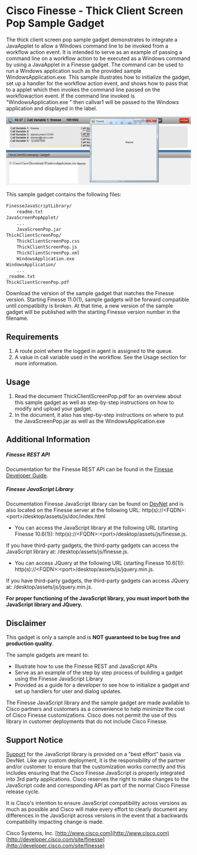 # Cisco Finesse - Thick Client Screen Pop Sample Gadget
The thick client screen pop sample gadget demonstrates to integrate a JavaApplet to allow a Windows command line to be invoked from a workflow action event. It is intended to serve as an example of passing a command line on a workflow action to be executed as a Windows command by using a JavaApplet in a Finesse gadget. The command can be used to run a Windows application such as the provided sample WindowsApplication.exe. This sample illustrates how to initialize the gadget, set up a handler for the workflow action event, and shows how to pass that to a applet which then invokes the command line passed on the workflowaction event. If the command line invoked is "WindowsApplication.exe <callvar1>" then callvar1 will be passed to the Windows application and displayed in the label.

![Sample Gadget Screenshot](Screenshot.png)

This sample gadget contains the following files:

	FinesseJavaScriptLibrary/
		readme.txt
    JavaScreenPopApplet/
    	...
        JavaScreenPop.jar
    ThickClientScreenPop/
    	ThickClientScreenPop.css
        ThickClientScreenPop.js
        ThickClientScreenPop.xml
        WindowsApplication.exe
    WindowsApplication/
    	...
	_readme.txt
	ThickClientScreenPop.pdf

Download the version of the sample gadget that matches the Finesse version. Starting Finesse 11.0(1), sample gadgets will be forward compatible until compatibilty is broken. At that time, a new version of the sample gadget will be published with the starting Finesse version number in the filename.

## Requirements
1. A route point where the logged in agent is assigned to the queue.
2. A value in call variable used in the workflow. See the Usage section for more information.

## Usage
1. Read the document ThickClientScreenPop.pdf for an overview about this sample gadget as well as step-by-step instructions on how to modify and upload your gadget.
2. In the document, it also has step-by-step instructions on where to put the JavaScreenPop.jar as well as the WindowsApplication.exe

## Additional Information
##### Finesse REST API
Documentation for the Finesse REST API can be found in the [Finesse Developer Guide](http://developer.cisco.com/site/finesse/docs/guides/rest-api-dev-guide).

##### Finesse JavaScript Library
Documentation Finesse JavaScript library can be found on [DevNet](http://developer.cisco.com/site/finesse/docs/guides/javascript-library) and is also located on the Finesse server at the following URL: http(s)://&lt;FQDN&gt;:&lt;port&gt;/desktop/assets/js/doc/index.html

- You can access the JavaScript library at the following URL (starting Finesse 10.6(1)): http(s)://&lt;FQDN&gt;:&lt;port&gt;/desktop/assets/js/finesse.js.

 If you have third-party gadgets, the third-party gadgets can access the JavaScript library at: /desktop/assets/js/finesse.js.

- You can access JQuery at the following URL (starting Finesse 10.6(1)): http(s)://&lt;FQDN&gt;:&lt;port&gt;/desktop/assets/js/jquery.min.js.

 If you have third-party gadgets, the third-party gadgets can access JQuery at: /desktop/assets/js/jquery.min.js.

**For proper functioning of the JavaScript library, you must import both the JavaScript library and JQuery.**

## Disclaimer
This gadget is only a sample and is **NOT guaranteed to be bug free and production quality**.

The sample gadgets are meant to:
- Illustrate how to use the Finesse REST and JavaScript APIs
- Serve as an example of the step by step process of building a gadget using the Finesse JavaScript Library
- Provided as a guide for a developer to see how to initialize a gadget and set up handlers for user and dialog updates.

The Finesse JavaScript library and the sample gadget are made available to Cisco partners and customers as a convenience to help minimize the cost of Cisco Finesse customizations. Cisco does not permit the use of this library in customer deployments that do not include Cisco Finesse.

## Support Notice
[Support](http://developer.cisco.com/site/devnet/support) for the JavaScript library is provided on a "best effort" basis via DevNet. Like any custom deployment, it is the responsibility of the partner and/or customer to ensure that the customization works correctly and this includes ensuring that the Cisco Finesse JavaScript is properly integrated into 3rd party applications. Cisco reserves the right to make changes to the JavaScript code and corresponding API as part of the normal Cisco Finesse release cycle.

It is Cisco's intention to ensure JavaScript compatibility across versions as much as possible and Cisco will make every effort to clearly document any differences in the JavaScript across versions in the event that a backwards compatibility impacting change is made.

Cisco Systems, Inc.
[http://www.cisco.com](http://www.cisco.com)
[http://developer.cisco.com/site/finesse](http://developer.cisco.com/site/finesse)
